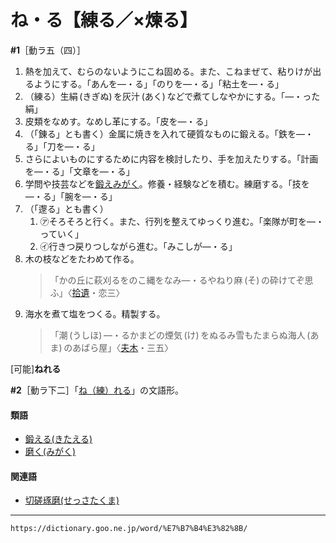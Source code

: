 # ね・る【練る／×煉る】

**\#1**［動ラ五（四）］
1. 熱を加えて、むらのないようにこね固める。また、こねまぜて、粘りけが出るようにする。「あんを―・る」「のりを―・る」「粘土を―・る」
2. （練る）生絹 (きぎぬ) を灰汁 (あく) などで煮てしなやかにする。「―・った絹」
3. 皮類をなめす。なめし革にする。「皮を―・る」
4. （「錬る」とも書く）金属に焼きを入れて硬質なものに鍛える。「鉄を―・る」「刀を―・る」
5. さらによいものにするために内容を検討したり、手を加えたりする。「計画を―・る」「文章を―・る」
6. 学問や技芸などを[鍛え](きたえる（鍛える）)[みがく](みがく（磨く／研く／琢く）)。修養・経験などを積む。練磨する。「技を―・る」「腕を―・る」
7. （「邌る」とも書く）    
    1.  ㋐そろそろと行く。また、行列を整えてゆっくり進む。「楽隊が町を―・っていく」 
    2.  ㋑行きつ戻りつしながら進む。「みこしが―・る」
8. 木の枝などをたわめて作る。
    >「かの丘に萩刈るをのこ縄をなみ―・るやねり麻 (そ) の砕けてぞ思ふ」〈[拾遺](https://dictionary.goo.ne.jp/word/%E6%8B%BE%E9%81%BA%E5%92%8C%E6%AD%8C%E9%9B%86/#jn-103222)・恋三〉
9. 海水を煮て塩をつくる。精製する。
    >「潮 (うしほ) ―・るかまどの煙気 (け) をぬるみ雪もたまらぬ海人 (あま) のあばら屋」〈[夫木](https://dictionary.goo.ne.jp/word/%E5%A4%AB%E6%9C%A8%E5%92%8C%E6%AD%8C%E6%8A%84/#jn-194551)・三五〉
        

\[可能\]**ねれる**

**\#2**［動ラ下二］「[ね（練）れる](ねれる（練れる）)」の文語形。

#### 類語

-   [鍛える(きたえる)](きたえる（鍛える）)
-   [磨く(みがく)](みがく（磨く／研く／琢く）)

#### 関連語

-   [切磋琢磨(せっさたくま)](https://dictionary.goo.ne.jp/word/%E5%88%87%E7%A3%8B%E7%90%A2%E7%A3%A8/#jn-124459)

---
`https://dictionary.goo.ne.jp/word/%E7%B7%B4%E3%82%8B/`